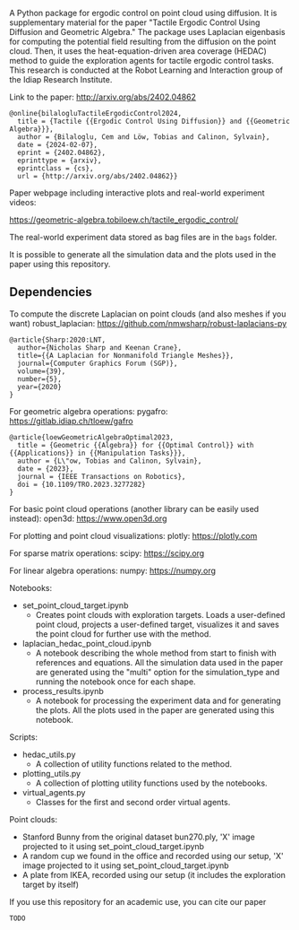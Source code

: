 A Python package for ergodic control on point cloud using diffusion. It is supplementary material for the paper "Tactile Ergodic Control Using Diffusion and Geometric Algebra." The package uses Laplacian eigenbasis for computing the potential field resulting from the diffusion on the point cloud. Then, it uses the heat-equation-driven area coverage (HEDAC) method to guide the exploration agents for tactile ergodic control tasks. This research is conducted at the Robot Learning and Interaction group of the Idiap Research Institute.

Link to the paper: http://arxiv.org/abs/2402.04862
```
@online{bilalogluTactileErgodicControl2024,
  title = {Tactile {{Ergodic Control Using Diffusion}} and {{Geometric Algebra}}},
  author = {Bilaloglu, Cem and Löw, Tobias and Calinon, Sylvain},
  date = {2024-02-07},
  eprint = {2402.04862},
  eprinttype = {arxiv},
  eprintclass = {cs},
  url = {http://arxiv.org/abs/2402.04862}}
```

Paper webpage including interactive plots and real-world experiment videos:

https://geometric-algebra.tobiloew.ch/tactile_ergodic_control/

The real-world experiment data stored as bag files are in the ```bags``` folder.

It is possible to generate all the simulation data and the plots used in the paper using this repository. 

## Dependencies

To compute the discrete Laplacian on point clouds (and also meshes if you want)
robust_laplacian: https://github.com/nmwsharp/robust-laplacians-py
```
@article{Sharp:2020:LNT,
  author={Nicholas Sharp and Keenan Crane},
  title={{A Laplacian for Nonmanifold Triangle Meshes}},
  journal={Computer Graphics Forum (SGP)},
  volume={39},
  number={5},
  year={2020}
}
```

For geometric algebra operations:
pygafro: https://gitlab.idiap.ch/tloew/gafro
```
@article{loewGeometricAlgebraOptimal2023,
  title = {Geometric {{Algebra}} for {{Optimal Control}} with {{Applications}} in {{Manipulation Tasks}}},
  author = {L\"ow, Tobias and Calinon, Sylvain},
  date = {2023},
  journal = {IEEE Transactions on Robotics},
  doi = {10.1109/TRO.2023.3277282}
}
```

For basic point cloud operations (another library can be easily used instead):
open3d: https://www.open3d.org

For plotting and point cloud visualizations:
plotly: https://plotly.com

For sparse matrix operations:
scipy: https://scipy.org

For linear algebra operations:
numpy: https://numpy.org

Notebooks:
- set_point_cloud_target.ipynb  
    - Creates point clouds with exploration targets. Loads a user-defined point cloud, projects a user-defined target, visualizes it and saves the point cloud for further use with the method.
- laplacian_hedac_point_cloud.ipynb
    - A notebook describing the whole method from start to finish with references and equations. All the simulation data used in the paper are generated using the "multi" option for the simulation_type and running the notebook once for each shape.
- process_results.ipynb
    - A notebook for processing the experiment data and for generating the plots. All the plots used in the paper are generated using this notebook.


Scripts:
- hedac_utils.py
    - A collection of utility functions related to the method.
- plotting_utils.py
    - A collection of plotting utility functions used by the notebooks.
- virtual_agents.py
    - Classes for the first and second order virtual agents.

Point clouds:
- Stanford Bunny from the original dataset bun270.ply, 'X' image projected to it using set_point_cloud_target.ipynb 
- A random cup we found in the office and recorded using our setup, 'X' image projected to it using set_point_cloud_target.ipynb 
- A plate from IKEA, recorded using our setup (it includes the exploration target by itself)


If you use this repository for an academic use, you can cite our paper 

```
TODO
```